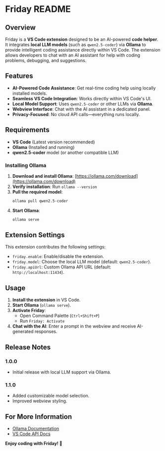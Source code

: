 # Friday README

## Overview
Friday is a **VS Code extension** designed to be an AI-powered **code helper**. It integrates **local LLM models** (such as `qwen2.5-coder`) via **Ollama** to provide intelligent coding assistance directly within VS Code. The extension allows developers to chat with an AI assistant for help with coding problems, debugging, and suggestions.

## Features
- **AI-Powered Code Assistance**: Get real-time coding help using locally installed models.
- **Seamless VS Code Integration**: Works directly within VS Code's UI.
- **Local Model Support**: Uses `qwen2.5-coder` or other LLMs via **Ollama**.
- **Webview Interface**: Chat with the AI assistant in a dedicated panel.
- **Privacy-Focused**: No cloud API calls—everything runs locally.


## Requirements
- **VS Code** (Latest version recommended)
- **Ollama** (Installed and running)
- **qwen2.5-coder** model (or another compatible LLM)

### Installing Ollama
1. **Download and install Ollama**: [https://ollama.com/download](https://ollama.com/download)
2. **Verify installation**: Run `ollama --version`
3. **Pull the required model**:
   ```sh
   ollama pull qwen2.5-coder
   ```
4. **Start Ollama**:
   ```sh
   ollama serve
   ```

## Extension Settings
This extension contributes the following settings:

- `friday.enable`: Enable/disable the extension.
- `friday.model`: Choose the local LLM model (default: `qwen2.5-coder`).
- `friday.apiUrl`: Custom Ollama API URL (default: `http://localhost:11434`).

## Usage
1. **Install the extension** in VS Code.
2. **Start Ollama** (`ollama serve`).
3. **Activate Friday**:
   - Open Command Palette (`Ctrl+Shift+P`)
   - Run `Friday: Activate`
4. **Chat with the AI**: Enter a prompt in the webview and receive AI-generated responses.


## Release Notes
### 1.0.0
- Initial release with local LLM support via Ollama.

### 1.1.0
- Added customizable model selection.
- Improved webview styling.

## For More Information
- [Ollama Documentation](https://ollama.com/docs)
- [VS Code API Docs](https://code.visualstudio.com/api)

**Enjoy coding with Friday! 🚀**

